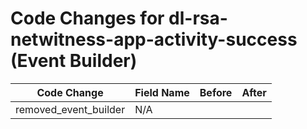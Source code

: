# Code Changes for dl-rsa-netwitness-app-activity-success (Event Builder)

| Code Change | Field Name | Before | After |
|-------------|------------|--------|-------|
| removed_event_builder | N/A |  |  |